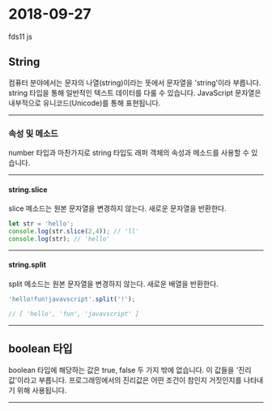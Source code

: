 # 2018-09-27 

fds11 js

## String

컴퓨터 분야에서는 문자의 나열(string)이라는 뜻에서 문자열을 'string'이라 부릅니다. string 타입을 통해 일반적인 텍스트 데이터를 다룰 수 있습니다. JavaScript 문자열은 내부적으로 유니코드(Unicode)를 통해 표현됩니다.

---
### 속성 및 메소드
number 타입과 마찬가지로 string 타입도 래퍼 객체의 속성과 메소드를 사용할 수 있습니다.

---
#### string.slice
slice 메소드는 원본 문자열을 변경하지 않는다. 새로운 문자열을 반환한다.
```js
let str = 'hello';
console.log(str.slice(2,4)); // 'll'
console.log(str); // 'hello'
```
---
#### string.split
split 메소드는 원본 문자열을 변경하지 않는다. 새로운 배열을 반환한다.
```js
'hello!fun!javavscript'.split('!'); 

// [ 'hello', 'fun', 'javavscript' ]
```
---

## boolean 타입

boolean 타입에 해당하는 값은 true, false 두 가지 밖에 없습니다. 이 값들을 '진리값'이라고 부릅니다. 프로그래밍에서의 진리값은 어떤 조건이 참인지 거짓인지를 나타내기 위해 사용됩니다.

---
